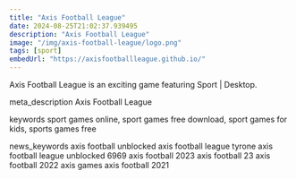 ```yaml
---
title: "Axis Football League"
date: 2024-08-25T21:02:37.939495
description: "Axis Football League"
image: "/img/axis-football-league/logo.png"
tags: [sport]
embedUrl: "https://axisfootballleague.github.io/"
---
```


Axis Football League is an exciting game featuring Sport | Desktop.

meta_description
Axis Football League


keywords
sport games online, sport games free download, sport games for kids, sports games free


news_keywords
axis football unblocked axis football league tyrone axis football league unblocked 6969 axis football 2023 axis football 23 axis football 2022 axis games axis football 2021
